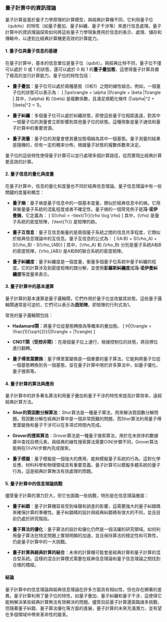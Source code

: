 ### 量子計算中的資訊理論

量子計算是基於量子力學原理的計算模型，與經典計算機不同，它利用量子位（qubits）的特性（如量子疊加、量子糾纏、量子干涉等）來進行信息處理。量子計算中的資訊理論探索如何將這些量子力學現象應用於信息的表示、處理、儲存和傳輸中，以達到比經典計算機更高效的計算能力。

#### **1. 量子位與量子信息的基礎**

在量子計算中，基本的信息單位是量子位（qubit）。與經典比特不同，量子位不僅可以處於 0 或 1 的狀態，還可以處於 0 和 1 的**量子疊加態**，這使得量子計算具備了極高的並行計算能力。量子位的特性包括：

- **量子疊加**：量子位可以處於兩種基態（0和1）之間的線性組合。例如，一個量子位的狀態可以表示為：
  \[
  |\psi\rangle = \alpha |0\rangle + \beta |1\rangle
  \]
  其中，\(\alpha\) 和 \(\beta\) 是複數係數，且滿足規範化條件 \(|\alpha|^2 + |\beta|^2 = 1\)。

- **量子糾纏**：多個量子位可以處於糾纏狀態，即使這些量子位相距遙遠，對其中一個量子位的測量會立即影響到其他量子位的狀態。這種現象是量子通信和量子計算中的重要資源。

- **量子測量**：量子位的測量會使其疊加態塌縮為其中一個基態。量子測量的結果是隨機的，但有一定的概率分佈，根據量子狀態的複數係數來決定。

量子位的這些特性使得量子計算可以並行處理多個計算路徑，從而實現比經典計算更高效的計算。

#### **2. 量子信息的量化與度量**

在量子計算中，信息的量化和度量也不同於經典信息理論。量子信息理論中有一些關鍵的度量和概念：

- **量子熵**：量子熵是量子信息中的一個基本度量，類似於經典信息中的熵。它用來衡量量子系統的混亂程度或者不確定性。量子熵的一個常見例子是**冯·诺伊曼熵**，它定義為：
  \[
  S(\rho) = -\text{Tr}(\rho \log \rho)
  \]
  其中，\(\rho\) 是量子系統的密度矩陣，\(\text{Tr}\) 是矩陣的跡。

- **量子互信息**：量子互信息衡量的是兩個量子系統之間的信息共享程度，它類似於經典信息理論中的互信息。量子互信息的公式為：
  \[
  I(A:B) = S(\rho_A) + S(\rho_B) - S(\rho_{AB})
  \]
  其中，\(\rho_A\) 和 \(\rho_B\) 分別是量子系統A和B的密度矩陣，\(\rho_{AB}\) 是A和B的聯合系統的密度矩陣。

- **量子糾纏度**：量子糾纏度是一個度量，衡量多個量子位系統中量子糾纏的程度。它的計算涉及到密度矩陣的譜分解，並使用**彭羅斯糾纏度**或**冯·诺伊曼糾纏度**等度量來表示。

#### **3. 量子計算中的基本運算**

量子計算的基本運算是量子邏輯閘，它們作用於量子位並改變其狀態。這些量子邏輯閘通常是可逆的，它們可以表示為**酉矩陣**，即矩陣的行列式為1。

常見的量子邏輯閘包括：

- **Hadamard閘**：將量子位從基態轉換為等概率的疊加態。
  \[
  H|0\rangle = \frac{1}{\sqrt{2}}(|0\rangle + |1\rangle)
  \]

- **CNOT閘（受控非閘）**：在兩個量子位上運行，根據控制位的狀態，將目標位進行翻轉。
  
- **量子傅里葉變換**：量子傅里葉變換是一個重要的量子算法，它能夠將量子位從一個基態轉換到另一個基態，並在量子計算中用於許多算法中，如量子優化、量子搜索等。

#### **4. 量子計算的算法與應用**

量子計算中的許多著名算法利用量子疊加和量子干涉的特性來提高計算效率，遠超經典計算方法。

- **Shor的質因數分解算法**：Shor算法是一種量子算法，用來解決質因數分解問題。質因數分解在經典計算中是一個非常困難的問題，而Shor算法利用量子傅里葉變換和量子干涉可以在多項式時間內完成。

- **Grover的搜索算法**：Grover算法是一種量子搜索算法，用於在未排序的數據庫中查找目標元素。與經典的線性搜索算法需要O(N)步驟不同，Grover算法能夠在O(√N)步驟內完成搜索。

- **量子模擬**：量子模擬是一個強大的應用，能夠模擬量子系統的行為，這對化學反應、材料科學和物理領域具有重要意義。量子計算可以模擬多體系統的量子行為，這是經典計算無法有效處理的問題。

#### **5. 量子計算中的信息理論挑戰**

儘管量子計算的潛力巨大，但它也面臨一些挑戰，特別是在信息理論層面：

- **量子糾錯**：量子計算機容易受到噪聲和誤差的影響，這需要強大的量子糾錯碼來確保計算的準確性。量子糾錯碼的設計與經典糾錯碼有很大的不同，並且目前仍處於研究階段。

- **量子算法的優化**：量子算法的設計和優化仍然是一個活躍的研究領域。如何利用量子算法在特定問題上實現明顯的加速，並且保持算法的穩定性和可靠性，仍是量子計算中的一大挑戰。

- **量子計算與經典計算的結合**：未來的計算機可能會是經典計算和量子計算的混合型系統。這樣的混合計算模式需要在經典信息理論和量子信息理論之間找到合理的橋樑。

#### **結論**

量子計算中的信息理論與經典信息理論在許多方面具有相似性，但也存在顯著的差異。量子計算利用了量子位的特性，如量子疊加、量子糾纏和量子干涉，這使得它能夠解決某些經典計算無法有效解決的問題。儘管目前量子計算還面臨諸多挑戰，但隨著量子糾錯、量子算法優化等方面的進展，量子計算的未來充滿潛力，並有望在多個領域中帶來革命性的變革。